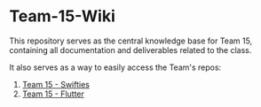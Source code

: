 # Team-15-Wiki
This repository serves as the central knowledge base for Team 15, containing all documentation and deliverables related to the class.

It also serves as a way to easily access the Team's repos:
1. [Team 15 - Swifties](https://github.com/fedemelo/team-15-swifties)
2. [Team 15 - Flutter]()
